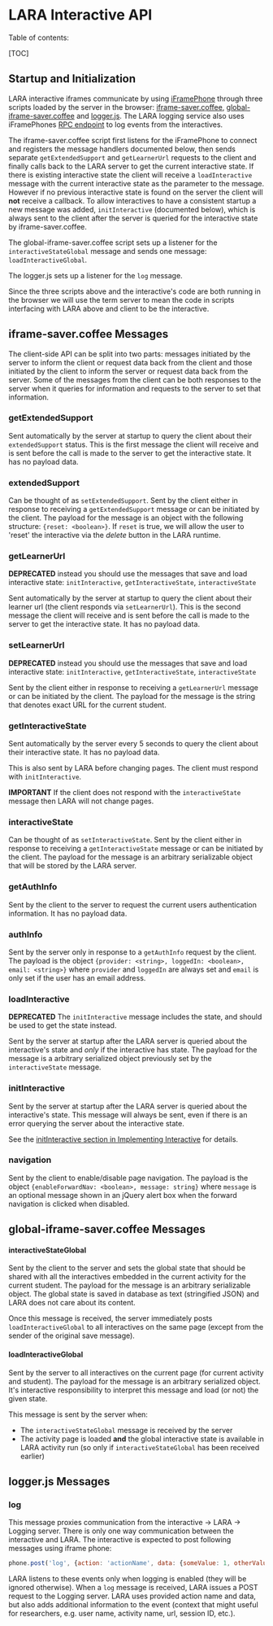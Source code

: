 # LARA Interactive API

Table of contents:

[TOC]

## Startup and Initialization

LARA interactive iframes communicate by using [iFramePhone](https://github.com/concord-consortium/iframe-phone) through three scripts loaded by the server in the browser:  [iframe-saver.coffee](https://github.com/concord-consortium/LARA/blob/master/app/assets/javascripts/iframe-saver.coffee),
[global-iframe-saver.coffee](https://github.com/concord-consortium/LARA/blob/master/app/assets/javascripts/global-iframe-saver.coffee) and
[logger.js](https://github.com/concord-consortium/lara/blob/b51f764600816844088a0d45dc4493c0510eefe0/app/assets/javascripts/logger.js).  The LARA logging service also uses iFramePhones [RPC endpoint](https://github.com/concord-consortium/iframe-phone/blob/master/lib/iframe-phone-rpc-endpoint.js) to log events from the interactives.

The iframe-saver.coffee script first listens for the iFramePhone to connect and registers the message handlers documented below, then sends separate `getExtendedSupport` and `getLearnerUrl`
requests to the client and finally calls back to the LARA server to get the current interactive state.  If there is existing interactive state the client will receive a `loadInteractive` message with the current interactive state as the parameter to the message.  However if no previous interactive state is found on the server the client will **not** receive a callback.  To allow interactives to have a
consistent startup a new message was added, `initInteractive` (documented below), which is always sent to the client after the server is queried for the interactive state by iframe-saver.coffee.

The global-iframe-saver.coffee script sets up a listener for the `interactiveStateGlobal` message and sends one message: `loadInteractiveGlobal`.

The logger.js sets up a listener for the `log` message.

Since the three scripts above and the interactive's code are both running in the browser we will use the term server to mean the code in scripts interfacing with LARA above and client to be the interactive.

## iframe-saver.coffee Messages

The client-side API can be split into two parts: messages initiated by the server to inform the client or request data back from the client and those initiated by the client to inform the server or request data back from the server.  Some of the messages from the client can be both responses to the server when it queries for information and requests to the server to set that information.

### getExtendedSupport

Sent automatically by the server at startup to query the client about their `extendedSupport` status.  This is the first message the client will receive and is sent before the call is made to
the server to get the interactive state.  It has no payload data.

### extendedSupport

Can be thought of as `setExtendedSupport`. Sent by the client either in response to receiving a `getExtendedSupport` message or can be initiated by the client.  The payload for the message is an object with the following structure: `{reset: <boolean>}`.  If `reset` is true, we will allow the user to 'reset' the interactive via the _delete_ button in the LARA runtime.

### getLearnerUrl

**DEPRECATED** instead you should use the messages that save and load interactive state: `initInteractive`, `getInteractiveState`, `interactiveState`

Sent automatically by the server at startup to query the client about their learner url (the client responds via `setLearnerUrl`).  This is the second message the client will receive and is sent before the call is made to the server to get the interactive state.  It has no payload data.

### setLearnerUrl

**DEPRECATED** instead you should use the messages that save and load interactive state: `initInteractive`, `getInteractiveState`, `interactiveState`

Sent by the client either in response to receiving a `getLearnerUrl` message or can be initiated by the client. The payload for the message is the string that denotes exact URL for the current student.

### getInteractiveState

Sent automatically by the server every 5 seconds to query the client about their interactive state. It has no payload data.

This is also sent by LARA before changing pages.  The client must respond with `initInteractive`.

**IMPORTANT** If the client does not respond with the `interactiveState` message then LARA will not change pages.

### interactiveState

Can be thought of as `setInteractiveState`. Sent by the client either in response to receiving a `getInteractiveState` message or can be initiated by the client.  The payload for the message is an arbitrary serializable object that will be stored by the LARA server.

### getAuthInfo

Sent by the client to the server to request the current users authentication information.  It has no payload data.

### authInfo

Sent by the server only in response to a `getAuthInfo` request by the client.  The payload is the object `{provider: <string>, loggedIn: <boolean>, email: <string>}` where `provider` and `loggedIn`
are always set and `email` is only set if the user has an email address.

### loadInteractive

**DEPRECATED** The `initInteractive` message includes the state, and should be used to get the state instead.

Sent by the server at startup after the LARA server is queried about the interactive's state and *only* if the interactive has state.  The payload for the message is a arbitrary serialized object
previously set by the `interactiveState` message.

### initInteractive

Sent by the server at startup after the LARA server is queried about the interactive's state.  This message will always be sent, even if there is an error querying the server about the interactive state.

See the [initInteractive section in Implementing Interactive](implementing-interactive.md#handling-the-initinteractive-message) for details.

### navigation

Sent by the client to enable/disable page navigation.  The payload is the object `{enableForwardNav: <boolean>, message: string}` where `message` is an optional message shown in an jQuery alert box when the forward navigation is clicked when disabled.

## global-iframe-saver.coffee Messages

#### interactiveStateGlobal

Sent by the client to the server and sets the global state that should be shared with all the interactives embedded in the current activity for the current student.  The payload for the message is
an arbitrary serializable object. The global state is saved in database as text (stringified JSON) and LARA does not care about its content.

Once this message is received, the server immediately posts `loadInteractiveGlobal` to all interactives on the same page (except from the sender of the original save message).

#### loadInteractiveGlobal

Sent by the server to all interactives on the current page (for current activity and student).  The payload for the message is an arbitrary serialized object.  It's interactive responsibility to interpret this message and load (or not) the given state.

This message is sent by the server when:

- The `interactiveStateGlobal` message is received by the server
- The activity page is loaded **and** the global interactive state is available in LARA activity run (so only if `interactiveStateGlobal` has been received earlier)

## logger.js Messages

### log

This message proxies communication from the interactive → LARA → Logging server.  There is only one way communication between the interactive and LARA. The interactive is expected to post following messages using iframe phone:

```javascript
phone.post('log', {action: 'actionName', data: {someValue: 1, otherValue: 2})
```

LARA listens to these events only when logging is enabled (they will be ignored otherwise). When a `log` message is received, LARA issues a POST request to the Logging server. LARA uses provided action name and data, but also adds additional information to the event (context that might useful for researchers, e.g. user name, activity name, url, session ID, etc.).
